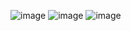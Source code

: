![image](https://github.com/arpitboss/2100270100038/assets/99241617/bfdbf4a8-4a02-493a-8dae-b3c676fc0936)
![image](https://github.com/arpitboss/2100270100038/assets/99241617/e7f1c19e-a92a-4a36-a20c-b1df763b341a)
![image](https://github.com/arpitboss/2100270100038/assets/99241617/cef8960f-3a59-4657-b964-544d7de9157b)
